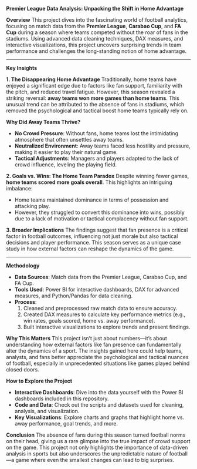 
 **Premier League Data Analysis: Unpacking the Shift in Home Advantage**

 **Overview**
This project dives into the fascinating world of football analytics, focusing on match data from the **Premier League**, **Carabao Cup**, and **FA Cup** during a season where teams competed without the roar of fans in the stadiums. Using advanced data cleaning techniques, DAX measures, and interactive visualizations, this project uncovers surprising trends in team performance and challenges the long-standing notion of home advantage.

---

 **Key Insights**

 **1. The Disappearing Home Advantage**
Traditionally, home teams have enjoyed a significant edge due to factors like fan support, familiarity with the pitch, and reduced travel fatigue. However, this season revealed a striking reversal: **away teams won more games than home teams**. This unusual trend can be attributed to the absence of fans in stadiums, which removed the psychological and tactical boost home teams typically rely on.

 **Why Did Away Teams Thrive?**
- **No Crowd Pressure**: Without fans, home teams lost the intimidating atmosphere that often unsettles away teams.
- **Neutralized Environment**: Away teams faced less hostility and pressure, making it easier to play their natural game.
- **Tactical Adjustments**: Managers and players adapted to the lack of crowd influence, leveling the playing field.

 **2. Goals vs. Wins: The Home Team Paradox**
Despite winning fewer games, **home teams scored more goals overall**. This highlights an intriguing imbalance:
- Home teams maintained dominance in terms of possession and attacking play.
- However, they struggled to convert this dominance into wins, possibly due to a lack of motivation or tactical complacency without fan support.

 **3. Broader Implications**
The findings suggest that fan presence is a critical factor in football outcomes, influencing not just morale but also tactical decisions and player performance. This season serves as a unique case study in how external factors can reshape the dynamics of the game.

---

**Methodology**
- **Data Sources**: Match data from the Premier League, Carabao Cup, and FA Cup.
- **Tools Used**: Power BI for interactive dashboards, DAX for advanced measures, and Python/Pandas for data cleaning.
- **Process**:
  1. Cleaned and preprocessed raw match data to ensure accuracy.
  2. Created DAX measures to calculate key performance metrics (e.g., win rates, goals scored, home vs. away performance).
  3. Built interactive visualizations to explore trends and present findings.



 **Why This Matters**
This project isn’t just about numbers—it’s about understanding how external factors like fan presence can fundamentally alter the dynamics of a sport. The insights gained here could help teams, analysts, and fans better appreciate the psychological and tactical nuances of football, especially in unprecedented situations like games played behind closed doors.



 **How to Explore the Project**
- **Interactive Dashboards**: Dive into the data yourself with the Power BI dashboards included in this repository.
- **Code and Data**: Check out the scripts and datasets used for cleaning, analysis, and visualization.
- **Key Visualizations**: Explore charts and graphs that highlight home vs. away performance, goal trends, and more.


**Conclusion**
The absence of fans during this season turned football norms on their head, giving us a rare glimpse into the true impact of crowd support on the game. This project not only highlights the importance of data-driven analysis in sports but also underscores the unpredictable nature of football—a game where even the smallest changes can lead to big surprises.

